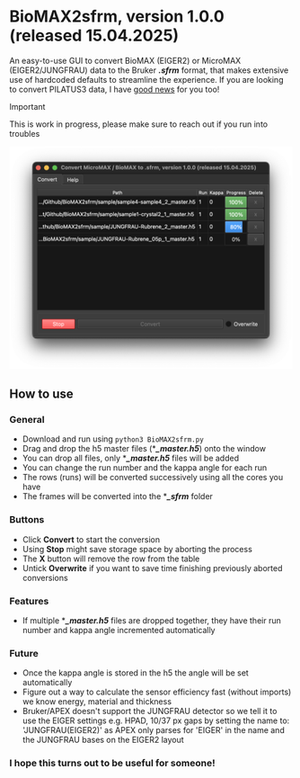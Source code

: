 # BioMAX2sfrm, version 1.0.0 (released 15.04.2025)
An easy-to-use GUI to convert BioMAX (EIGER2) or MicroMAX (EIGER2/JUNGFRAU) data to the Bruker ***.sfrm*** format, that makes extensive use of hardcoded defaults to streamline the experience. If you are looking to convert PILATUS3 data, I have [good news](https://github.com/LennardKrause/p3fc) for you too!

>[!IMPORTANT]
> This is work in progress, please make sure to reach out if you run into troubles

![Example picture of the conversion window.](/BioMAX2sfrm.png)

## How to use
### General
 - Download and run using `python3 BioMAX2sfrm.py`
 - Drag and drop the h5 master files (****_master.h5***) onto the window
 - You can drop all files, only ****_master.h5*** files will be added
 - You can change the run number and the kappa angle for each run
 - The rows (runs) will be converted successively using all the cores you have
 - The frames will be converted into the ****_sfrm*** folder

### Buttons
 - Click **Convert** to start the conversion
 - Using **Stop** might save storage space by aborting the process
 - The **X** button will remove the row from the table
 - Untick **Overwrite** if you want to save time finishing previously aborted conversions

### Features
 - If multiple ****_master.h5*** files are dropped together, they have their run number and kappa angle incremented automatically


### Future
 - Once the kappa angle is stored in the h5 the angle will be set automatically
 - Figure out a way to calculate the sensor efficiency fast (without imports) we know energy, material and thickness
 - Bruker/APEX doesn't support the JUNGFRAU detector so we tell it to use the EIGER settings e.g. HPAD, 10/37 px gaps by setting the name to: 'JUNGFRAU(EIGER2)' as APEX only parses for 'EIGER' in the name and the JUNGFRAU bases on the EIGER2 layout

### I hope this turns out to be useful for someone!
